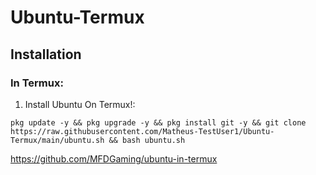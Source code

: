 # Ubuntu-Termux

## Installation
### In Termux:
1) Install Ubuntu On Termux!:
```
pkg update -y && pkg upgrade -y && pkg install git -y && git clone https://raw.githubusercontent.com/Matheus-TestUser1/Ubuntu-Termux/main/ubuntu.sh && bash ubuntu.sh
```
https://github.com/MFDGaming/ubuntu-in-termux

